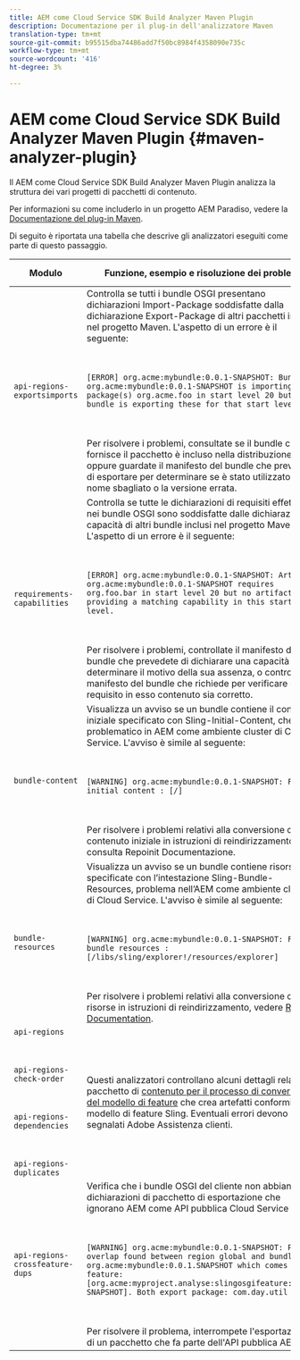 ```yaml
---
title: AEM come Cloud Service SDK Build Analyzer Maven Plugin
description: Documentazione per il plug-in dell'analizzatore Maven
translation-type: tm+mt
source-git-commit: b95515dba74486add7f50bc8984f4358090e735c
workflow-type: tm+mt
source-wordcount: '416'
ht-degree: 3%

---
```



# AEM come Cloud Service SDK Build Analyzer Maven Plugin {#maven-analyzer-plugin}

Il AEM come Cloud Service SDK Build Analyzer Maven Plugin analizza la struttura dei vari progetti di pacchetti di contenuto.

Per informazioni su come includerlo in un progetto AEM Paradiso, vedere la [Documentazione del plug-in Maven](https://github.com/adobe/aemanalyser-maven-plugin/blob/main/aemanalyser-maven-plugin/README.md).

Di seguito è riportata una tabella che descrive gli analizzatori eseguiti come parte di questo passaggio. <!-- Note that some are executed in the local SDK, while others are only executed during the Cloud Manager pipeline deployment. -->

| Modulo | Funzione, esempio e risoluzione dei problemi | SDK locale | Cloud Manager |
|---|---|---|---|
| `api-regions-exportsimports` | Controlla se tutti i bundle OSGI presentano dichiarazioni Import-Package soddisfatte dalla dichiarazione Export-Package di altri pacchetti inclusi nel progetto Maven. L&#39;aspetto di un errore è il seguente: <p> </p> `[ERROR] org.acme:mybundle:0.0.1-SNAPSHOT: Bundle org.acme:mybundle:0.0.1-SNAPSHOT is importing package(s) org.acme.foo in start level 20 but no bundle is exporting these for that start level.`<p> </p>Per risolvere i problemi, consultate se il bundle che fornisce il pacchetto è incluso nella distribuzione, oppure guardate il manifesto del bundle che prevedete di esportare per determinare se è stato utilizzato il nome sbagliato o la versione errata. | Sì | Sì |
| `requirements-capabilities` | Controlla se tutte le dichiarazioni di requisiti effettuate nei bundle OSGI sono soddisfatte dalle dichiarazioni di capacità di altri bundle inclusi nel progetto Maven. L&#39;aspetto di un errore è il seguente: <p> </p> `[ERROR] org.acme:mybundle:0.0.1-SNAPSHOT: Artifact org.acme:mybundle:0.0.1-SNAPSHOT requires org.foo.bar in start level 20 but no artifact is providing a matching capability in this start level.`<p> </p> Per risolvere i problemi, controllate il manifesto del bundle che prevedete di dichiarare una capacità per determinare il motivo della sua assenza, o controllate il manifesto del bundle che richiede per verificare che il requisito in esso contenuto sia corretto. | Sì | Sì |
| `bundle-content` | Visualizza un avviso se un bundle contiene il contenuto iniziale specificato con Sling-Initial-Content, che è problematico in AEM come ambiente cluster di Cloud Service. L&#39;avviso è simile al seguente: <p> </p> `[WARNING] org.acme:mybundle:0.0.1-SNAPSHOT: Found initial content : [/]` <p> </p>Per risolvere i problemi relativi alla conversione del contenuto iniziale in istruzioni di reindirizzamento, consulta Repoinit Documentazione. | Sì | Sì |
| `bundle-resources` | Visualizza un avviso se un bundle contiene risorse specificate con l’intestazione Sling-Bundle-Resources, problema nell’AEM come ambiente cluster di Cloud Service. L&#39;avviso è simile al seguente:<p> </p> `[WARNING] org.acme:mybundle:0.0.1-SNAPSHOT: Found bundle resources : [/libs/sling/explorer!/resources/explorer]`<p> </p> Per risolvere i problemi relativi alla conversione delle risorse in istruzioni di reindirizzamento, vedere [Repoinit Documentation](https://experienceleague.adobe.com/docs/experience-manager-cloud-service/implementing/developing/aem-project-content-package-structure.html?lang=en#repo-init). | Sì | Sì |
| `api-regions`<p> </p>`api-regions-check-order`<p> </p>`api-regions-dependencies`<p> </p>`api-regions-duplicates` | Questi analizzatori controllano alcuni dettagli relativi al pacchetto di [contenuto per il processo di conversione del modello di feature](https://experienceleague.adobe.com/docs/experience-manager-cloud-service/implementing/deploying/overview.html?lang=en#deploying) che crea artefatti conformi al modello di feature Sling. Eventuali errori devono essere segnalati  Adobe Assistenza clienti. | Sì | Sì |
| `api-regions-crossfeature-dups` | Verifica che i bundle OSGI del cliente non abbiano dichiarazioni di pacchetto di esportazione che ignorano AEM come API pubblica  Cloud Service<p> </p>`[WARNING] org.acme:mybundle:0.0.1-SNAPSHOT: Package overlap found between region global and bundle org.acme:mybundle:0.0.1.SNAPSHOT which comes from feature: [org.acme:myproject.analyse:slingosgifeature:0.0.1-SNAPSHOT]. Both export package: com.day.util`<p> </p>Per risolvere il problema, interrompete l&#39;esportazione di un pacchetto che fa parte dell&#39;API pubblica AEM. | Sì | Sì |